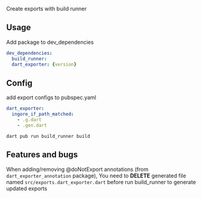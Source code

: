 Create exports with build runner

## Usage
Add package to dev_dependencies
```yaml
dev_dependencies:
  build_runner: 
  dart_exporter: {version}
```

## Config
add export configs to pubspec.yaml
```yaml
dart_exporter:
  ingore_if_path_matched:
    - .g.dart
    - .gen.dart
```

```
dart pub run build_runner build
```

## Features and bugs
When adding/removing @doNotExport annotations (from ```dart_exporter_annotation``` package),
You need to <b>DELETE</b> generated file named ```src/exports.dart_exporter.dart``` before run build_runner to generate updated exports
